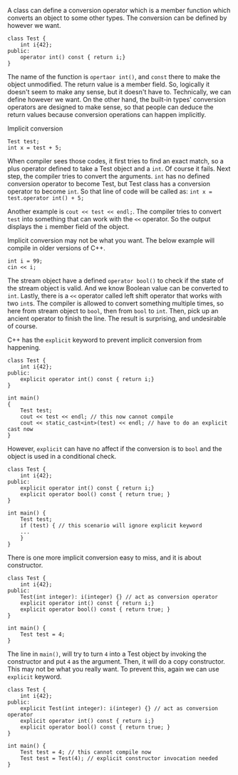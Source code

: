 
A class can define a conversion operator which is a member function which converts an object to some other types. The conversion can be defined by however we want.
```
class Test {
	int i{42};
public:
	operator int() const { return i;}
}
```
The name of the function is `opertaor int()`, and `const` there to make the object unmodified. The return value is a member field. So, logically it doesn't seem to make any sense, but it doesn't have to. Technically, we can define however we want. On the other hand, the built-in types' conversion operators are designed to make sense, so that people can deduce the return values because conversion operations can happen implicitly.

Implicit conversion
```
Test test;
int x = test + 5;
```
When compiler sees those codes, it first tries to find an exact match, so a plus operator defined to take a Test object and a `int`. Of course it fails. Next step, the compiler tries to convert the arguments. `int` has no defined conversion operator to become Test, but Test class has a conversion operator to become `int`. So that line of code will be called as:
`int x = test.operator int() + 5;`

Another example is `cout << test << endl;`. The compiler tries to convert `test` into something that can work with the `<<` operator. So the output displays the `i` member field of the object.

Implicit conversion may not be what you want. The below example will compile in older versions of C++.
```
int i = 99;
cin << i;
```
The stream object have a defined `operator bool()` to check if the state of the stream object is valid. And we know Boolean value can be converted to `int`. Lastly, there is a `<<` operator called left shift operator that works with two `int`s. The compiler is allowed to convert something multiple times, so here from stream object to `bool`, then from `bool` to `int`. Then, pick up an ancient operator to finish the line. The result is surprising, and undesirable of course.

C++ has the `explicit` keyword to prevent implicit conversion from happening.
```
class Test {
	int i{42};
public:
	explicit operator int() const { return i;}
}

int main()
{
	Test test;
	cout << test << endl; // this now cannot compile
	cout << static_cast<int>(test) << endl; // have to do an explicit cast now
}
```
However, `explicit` can have no affect if the conversion is to `bool` and the object is used in a conditional check.
```
class Test {
	int i{42};
public:
	explicit operator int() const { return i;}
	explicit operator bool() const { return true; }
}

int main() {
	Test test;
	if (test) { // this scenario will ignore explicit keyword
	...
	}
}
```

There is one more implicit conversion easy to miss, and it is about constructor.
```
class Test {
	int i{42};
public:
	Test(int integer): i(integer) {} // act as conversion operator
	explicit operator int() const { return i;}
	explicit operator bool() const { return true; }
}

int main() {
	Test test = 4;
}
```
The line in `main()`, will try to turn `4` into a Test object by invoking the constructor and put `4` as the argument. Then, it will do a copy constructor. This may not be what you really want. To prevent this, again we can use `explicit` keyword.
```
class Test {
	int i{42};
public:
	explicit Test(int integer): i(integer) {} // act as conversion operator
	explicit operator int() const { return i;}
	explicit operator bool() const { return true; }
}

int main() {
	Test test = 4; // this cannot compile now
	Test test = Test(4); // explicit constructor invocation needed
}
```


